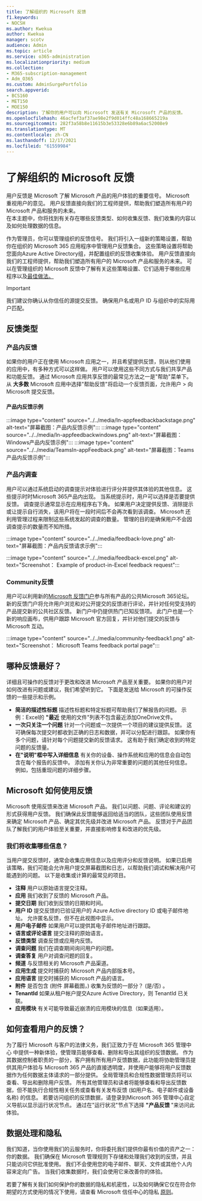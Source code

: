 ```yaml
---
title: 了解组织的 Microsoft 反馈
f1.keywords:
- NOCSH
ms.author: Kwekua
author: Kwekua
manager: scotv
audience: Admin
ms.topic: article
ms.service: o365-administration
ms.localizationpriority: medium
ms.collection:
- M365-subscription-management
- Adm_O365
ms.custom: AdminSurgePortfolio
search.appverid:
- BCS160
- MET150
- MOE150
description: 了解你的用户可以向 Microsoft 发送有关 Microsoft 产品的反馈。
ms.openlocfilehash: 46acfef3af37ae98e2f9d014ffc48a168665219a
ms.sourcegitcommit: 282f3a58b8e11615b3e53328e6b89a6ac52008e9
ms.translationtype: MT
ms.contentlocale: zh-CN
ms.lasthandoff: 12/17/2021
ms.locfileid: "61559984"
---
```

# <a name="learn-about-microsoft-feedback-for-your-organization"></a>了解组织的 Microsoft 反馈

用户反馈是 Microsoft 了解 Microsoft 产品的用户体验的重要信号。 Microsoft 重视用户的意见。 用户反馈直接向我们的工程师提供，帮助我们塑造所有用户的 Microsoft 产品和服务的未来。  
在本主题中，你将找到有关存在哪些反馈类型、如何收集反馈、我们收集的内容以及如何处理数据的信息。

作为管理员，你可以管理组织的反馈信号。 我们将引入一组新的策略设置，帮助你在组织的 Microsoft 365 应用程序中管理用户反馈集合。 这些策略设置将帮助您面向Azure Active Directory组，并配置组织的反馈收集体验。 用户反馈直接向我们的工程师提供，帮助我们塑造所有用户的 Microsoft 产品和服务的未来。 可以在管理组织的 Microsoft 反馈中了解有关这些策略设置、它们适用于哪些应用程序以及[最佳做法。](../manage/manage-feedback-ms-org.md)

> [!IMPORTANT]
> 我们建议你确认从你信任的源提交反馈。 确保用户名或用户 ID 与组织中的实际用户匹配。

## <a name="feedback-types"></a>反馈类型

### <a name="in-product-feedback"></a>产品内反馈

如果你的用户正在使用 Microsoft 应用之一，并且希望提供反馈，则从他们使用的应用中，有多种方式可以这样做。 用户可以使用这些不同方式与我们共享产品和功能反馈。 通过 Microsoft 应用共享反馈的最常见方法之一是"帮助"菜单下。 从 **大多数** Microsoft 应用中选择"帮助反馈"将启动一个反馈页面，允许用户  >  向 Microsoft 提交反馈。

#### <a name="in-product-feedback-examples"></a>产品内反馈示例

:::image type="content" source="../../media/In-appfeedbackbackstage.png" alt-text="屏幕截图：产品内反馈示例":::
:::image type="content" source="../../media/In-appfeedbackwindows.png" alt-text="屏幕截图：Windows产品内反馈示例":::
:::image type="content" source="../../media/TeamsIn-appFeedback.png" alt-text="屏幕截图：Teams产品内反馈示例":::

### <a name="in-product-surveys"></a>产品内调查

用户可以通过系统启动的调查提示对体验进行评分并提供其体验的其他信息。 这些提示时时Microsoft 365产品内出现。 当系统提示时，用户可以选择是否要提供反馈。 调查提示通常显示在应用程序右下角。 如果用户决定提供反馈、消除提示或让提示自行消失，该用户将在一段时间后不会再次看到该调查。 Microsoft 还利用管理过程来限制这些系统发起的调查的数量。  管理的目的是确保用户不会因调查提示的数量而不知所措。

:::image type="content" source="../../media/feedback-love.png" alt-text="屏幕截图：产品内反馈请求示例":::

:::image type="content" source="../../media/feedback-excel.png" alt-text="Screenshot： Example of product-in-Excel feedback request":::

### <a name="community-feedback"></a>Community反馈

用户可以利用新的[Microsoft 反馈门户](https://feedbackportal.microsoft.com/feedback/)参与所有产品的公共Microsoft 365论坛。 新的反馈门户将允许用户浏览和对公开提交的反馈进行评论，并针对任何受支持的产品提交新的公共社区反馈。 新门户中仍提供热门已知反馈项。 此门户也是一个新的响应画布，供用户跟踪 Microsoft 官方回复，并针对他们提交的反馈与 Microsoft 互动。

:::image type="content" source="../../media/community-feedback1.png" alt-text="Screenshot： Microsoft Teams feedback portal page":::

## <a name="what-kind-of-feedback-is-best"></a>哪种反馈最好？

详细且可操作的反馈对于更改和改进 Microsoft 产品至关重要。 如果你的用户对如何改进有问题或建议，我们希望听到它。 下面是发送给 Microsoft 的可操作反馈的一些提示和示例。

- **简洁的描述性标题**   描述性标题和特定标题可帮助我们了解报告的问题。 示例：Excel的 **"最近** 使用的文件"列表不包含最近添加OneDrive文件。
- **一次只关注一个问题**   针对一个问题或一次提供一个项目的建议提供反馈。 这可确保每次提交时都收到正确的日志和数据，并可以分配进行跟踪。 如果你有多个问题，请针对每个问题提交新的反馈请求。 这有助于我们确定收到的特定问题的反馈量。
- **在"说明"框中写入详细信息**   有关你的设备、操作系统和应用的信息会自动包含在每个报告的反馈中。 添加有关你认为非常重要的问题的其他任何信息。 例如，包括重现问题的详细步骤。

## <a name="how-microsoft-uses-feedback"></a>Microsoft 如何使用反馈

Microsoft 使用反馈来改进 Microsoft 产品。 我们以问题、问题、评论和建议的形式获得用户反馈。 我们确保此反馈能够返回给适当的团队，这些团队使用反馈来确定 Microsoft 产品、确定其优先级并改进 Microsoft 产品。 反馈对于产品团队了解我们的用户体验至关重要，并直接影响修复和改进的优先级。

### <a name="what-do-we-collect"></a>我们将收集哪些信息？

当用户提交反馈时，通常会收集应用信息以及应用评分和反馈说明。  如果已启用该策略，我们可能会允许用户提交屏幕截图和日志，以帮助我们调试和解决用户可能遇到的问题。 以下是收集或计算的最常见的项目。

- **注释**   用户以原始语言提交注释。
- **应用**   我们收到了反馈的 Microsoft 产品。
- **提交日期**   我们收到反馈的日期和时间。
- **用户 ID**   提交反馈的已验证用户的 Azure Active directory ID 或电子邮件地址。 允许匿名反馈，但不在此视图中显示。
- **用户电子邮件**   如果用户可以提供其电子邮件地址进行跟踪。
- **语言或评论语言**   提交注释的原始语言。
- **反馈类型**   调查反馈或应用内反馈。
- **调查问题**   我们在调查期间询问用户的问题。
- **调查答复**   用户对调查问题的回复。
- **频道**   与反馈相关的 Microsoft 产品渠道。
- **应用生成**   提交时捕获的 Microsoft 产品内部版本号。
- **应用语言**   提交时捕获的 Microsoft 产品的语言。
- **附件**   是否包含 (附件 屏幕截图，) 收集为反馈的一部分？  (是/否) 。
- **TenantId**  如果从租户帐户提交Azure Active Directory，则 TenantId 已关联。
- **应用模块** 有关可能导致最近崩溃的应用模块的信息（如果适用）。

## <a name="how-can-i-see-my-users-feedback"></a>如何查看用户的反馈？

为了履行 Microsoft 与客户的法律义务，我们正致力于在 Microsoft 365 管理中心 中提供一种新体验，使管理员能够查看、删除和导出其组织的反馈数据。 作为其数据控制者职责的一部分，客户拥有所有用户反馈数据，此功能将协助管理员提供其用户体验与 Microsoft 365 产品的直接透明度，并使用户能够将用户反馈数据作为任何数据主体请求的一部分提供。 全局管理员和合规性数据管理员将可以查看、导出和删除用户反馈。 所有其他管理员和读者将能够查看和导出反馈数据，但不能执行合规性相关任务或查看有关发布反馈 (如用户名、电子邮件或设备名称) 的信息。 若要访问组织的反馈数据，请登录到Microsoft 365 管理中心自定义导航以显示运行状况节点。 通过在"运行状况"节点下选择 **"产品反馈** "来访问此体验。

## <a name="data-handling-and-privacy"></a>数据处理和隐私

我们知道，当你使用我们的云服务时，你将委托我们提供你最有价值的资产之一：你的数据。 我们确保在 Microsoft 管理规则下存储和处理我们收到的反馈，并且只能访问它供批准使用。 我们不会使用您的电子邮件、聊天、文件或其他个人内容来定向广告。 当我们收集数据时，我们会使用它来改善你的体验。

若要了解有关我们如何保护你的数据的隐私和机密性，以及如何确保它仅在符合你期望的方式使用的情况下使用，请查看 Microsoft 信任中心的隐私 [原则](https://www.microsoft.com/trust-center/privacy)。

